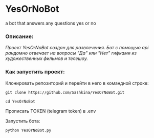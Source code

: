 # YesOrNoBot
a bot that answers any questions yes or no


### Описание:

*Проект YesOrNoBot создан для развлечения.
Бот с помощью api рандомно отвечает на вопросы "Да" или "Нет" гифками из художественных фильмов и телешоу.*


### Как запустить проект:

Клонировать репозиторий и перейти в него в командной строке:

```
git clone https://github.com/Sashkina/YesOrNoBot.git
```

```
cd YesOrNoBot
```

Прописать TOKEN (telegram token) в .env

Запустить бота:

```
python YesOrNoBot.py
```
